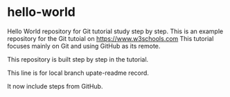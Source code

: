 # hello-world
Hello World repository for Git tutorial study step by step.
This is an example repository for the Git tutoial on https://www.w3schools.com
This tutorial focuses mainly on Git and using GitHub as its remote.

This repository is built step by step in the tutorial.

This line is for local branch upate-readme record.

It now include steps from GitHub.
